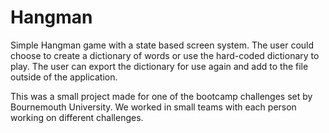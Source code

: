 # Hangman #

Simple Hangman game with a state based screen system. The user could choose to create a dictionary of words or use the hard-coded dictionary to play. The user can export the dictionary for use again and add to the file outside of the application.

This was a small project made for one of the bootcamp challenges set by Bournemouth University. We worked in small teams with each person working on different challenges.
